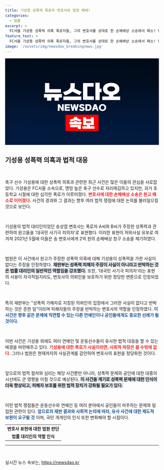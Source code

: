 ```yaml
---
title: 기성용 성폭력 폭로자 변호사와 법정 패배!
categories:
  - 법률
excerpt: >
  FC서울 기성용 성폭력 의혹 폭로자들, 그의 변호사를 상대로 한 손해배상 소송에서 패소! 법원은 자극적 표현이지만 변호인의 정당한 변호라며 원고의 주장을 일축했다. 이 사건의 결말은? 클릭해서 확인하세요!
feature_text: >
  FC서울 기성용 성폭력 의혹 폭로자들, 그의 변호사를 상대로 한 손해배상 소송에서 패소! 법원은 자극적 표현이지만 변호인의 정당한 변호라며 원고의 주장을 일축했다. 이 사건의 결말은? 클릭해서 확인하세요!
image: '/assets/img/newsdao_breakingnews.jpg'
---
```


<p><img src="/assets/img/newsdao_breakingnews.jpg" alt="cryptoinkorea 속보" /></p>

<h2 data-ke-size="size26">기성용 성폭력 의혹과 법적 대응</h2>

<p data-ke-size="size16">&nbsp;</p>

<p>축구 선수 기성용에 대한 성폭력 의혹과 관련한 최근 사건은 많은 이들의 관심을 사로잡았다. 기성용은 FC서울 소속으로, 명망 높은 축구 선수로 자리매김하고 있지만, 과거 초등학교 시절에 대한 심각한 폭로가 이루어졌다. <b><span style="color: #ee2323;">변호사에 대한 손해배상 소송은 원고 패소로 이어졌다.</span></b> 사건의 경과와 그 결과는 향후 여러 법적 쟁점에 대한 논의를 불러일으킬 것으로 보인다.</p>

<p data-ke-size="size16">&nbsp;</p>

<p>기성용의 법적 대리인이었던 송상엽 변호사는 폭로자 A씨와 B씨가 주장한 성폭력과 관련하여 원고들을 '대국민 사기극 피의자'로 표현했다. 이러한 표현이 허위사실 유포로 여겨져 2021년 5월에 이들은 송 변호사에게 2억 원의 손해배상 청구 소송을 제기하였다. </p>

<p data-ke-size="size16">&nbsp;</p>

<p>법원은 이 사건에서 원고가 주장한 성폭력 의혹에 대해 기성용이 성폭력을 가한 사실이 없다는 주장을 인정하였다. <b><span style="background-color: #21538527;">재판부는 성폭력 피해자 주장이 사실이 아니라고 반박하는 것은 법률 대리인의 일반적인 역할임을 강조했다.</span></b> 또한, '대국민 사기극 피의자'라는 표현의 사용이 자극적일지라도, 변호사의 의뢰인을 보호하기 위한 정당한 변론으로 인정되었다.</p>

<p data-ke-size="size16">&nbsp;</p>

<p>특히 재판부는 "성폭력 가해자로 지칭된 의뢰인의 입장에서 그러한 사실이 없다고 반박하는 것은 흔한 일"이라며 피해자들의 주장을 반박하는 변호사의 역할을 인정하였다. <b><span style="color: #1a5490;">이 사건은 향후 같은 문제에 직면할 수 있는 다른 연예인이나 공인들에게도 중요한 선례가 될 것이다.</span></b></p>

<p data-ke-size="size16">&nbsp;</p>

<p>이번 사건은 기성용 외에도 여러 연예인 및 운동선수들이 유사한 법적 대응을 할 수 있는 배경을 마련해주고 있다. <b><span style="color: #ee2323;">기성용에 대한 폭로가 사실이라면, 사회적 파장은 클 수밖에 없다.</span></b> 그러나 법원은 현재까지의 사실관계를 감안하여 변호사의 표현을 정당화한 것이다.</p>

<p data-ke-size="size16">&nbsp;</p>

<p>앞으로의 법적 절차와 심리는 해당 사건뿐만 아니라, 성폭력 문제와 공인에 대한 대중의 시선에도 큰 영향을 미칠 것으로 예상된다. <b><span style="background-color: #21538527;">이 사건을 계기로 성폭력 문제에 대한 인식이 더욱 향상되고, 피해자 보호를 위한 법적 장치가 강화될 필요가 있다.</span></b> </p>

<p data-ke-size="size16">&nbsp;</p>

<p>이런 법적 쟁점들은 운동선수와 연예인 등 여러 분야에서 공인들이 마주하는 문제와 밀접한 관련이 있다. <b><span style="color: #1a5490;">앞으로의 재판 결과와 사회적 논의에 따라, 유사 사건에 대한 제도적 보완이 요구될 것</span></b> 이며, 국민 개개인의 인식 또한 변화해야 할 시점이다. </p>

<table>
    <tr>
        <td style="text-align: center; height: 17px;"><b>변호사 표현에 대한 법원 판단</b></td>
    </tr>
    <tr>
        <td style="text-align: center; height: 17px;"><b>법률 대리인의 역할 인식</b></td>
    </tr>
</table>

<hr>

<p data-ke-size="size16">&nbsp;</p>
실시간 뉴스 속보는, <a href="https://newsdao.kr" rel="dofollow">https://newsdao.kr</a>


